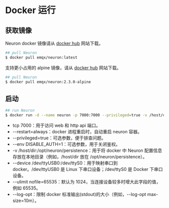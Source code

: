 # Docker 运行

## 获取镜像

Neuron docker 镜像请从 [docker hub](https://hub.docker.com/r/emqx/neuron/tags) 网站下载。

```bash
## pull Neuron
$ docker pull emqx/neuron:latest
```

支持更小占用的 alpine 镜像，请从 [docker hub](https://hub.docker.com/r/emqx/neuron/tags) 网站下载。

```bash
## pull Neuron
$ docker pull emqx/neuron:2.3.0-alpine
```

## 启动

```bash
## run Neuron
$ docker run -d --name neuron -p 7000:7000 --privileged=true -v /host/dir:/opt/neuron/persistence --device /dev/ttyUSB0:/dev/ttyS0 --restart=always emqx/neuron:latest
```

* tcp 7000：用于访问 web 和 http api 端口。
* --restart=always：docker 进程重启时，自动重启 neuron 容器。
* --privileged=true：可选参数，便于排查问题。
* --env DISABLE_AUTH=1：可选参数，用于关闭鉴权。
* -v /host/dir:/opt/neuron/persistence：用于将 docker 中 Neuron 配置信息存放在本地目录（例如，/host/dir 放在 /opt/neuron/persistence）。
* --device /dev/ttyUSB0:/dev/ttyS0：用于映射串口到 docker。/dev/ttyUSB0 是 Linux 下串口设备；/dev/ttyS0 是 Docker 下串口设备。
* --ulimit nofile=65535：默认为 1024，当连接设备较多时增大此字段的值，例如 65535。
* --log-opt：限制 docker 标准输出(stdout)的大小（例如，--log-opt max-size=10m）。
